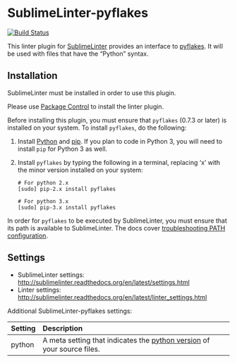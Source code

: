 SublimeLinter-pyflakes
=========================

[![Build Status](https://travis-ci.org/SublimeLinter/SublimeLinter-pyflakes.svg?branch=master)](https://travis-ci.org/SublimeLinter/SublimeLinter-pyflakes)

This linter plugin for [SublimeLinter](https://github.com/SublimeLinter/SublimeLinter) provides an interface to [pyflakes](https://github.com/pyflakes/pyflakes). It will be used with files that have the “Python” syntax.

## Installation
SublimeLinter must be installed in order to use this plugin. 

Please use [Package Control](https://packagecontrol.io) to install the linter plugin.

Before installing this plugin, you must ensure that `pyflakes` (0.7.3 or later) is installed on your system. To install `pyflakes`, do the following:

1. Install [Python](http://python.org) and [pip](http://www.pip-installer.org/en/latest/installing.html). If you plan to code in Python 3, you will need to install `pip` for Python 3 as well.

1. Install `pyflakes` by typing the following in a terminal, replacing ‘x’ with the minor version installed on your system:
   ```
   # For python 2.x
   [sudo] pip-2.x install pyflakes

   # For python 3.x
   [sudo] pip-3.x install pyflakes
   ```

In order for `pyflakes` to be executed by SublimeLinter, you must ensure that its path is available to SublimeLinter. The docs cover [troubleshooting PATH configuration](http://sublimelinter.readthedocs.io/en/latest/troubleshooting.html#finding-a-linter-executable).

## Settings
- SublimeLinter settings: http://sublimelinter.readthedocs.org/en/latest/settings.html
- Linter settings: http://sublimelinter.readthedocs.org/en/latest/linter_settings.html

Additional SublimeLinter-pyflakes settings:

|Setting|Description|
|:------|:----------|
|python|A meta setting that indicates the [python version](http://sublimelinter.readthedocs.org/en/latest/meta_settings.html#python) of your source files.|

